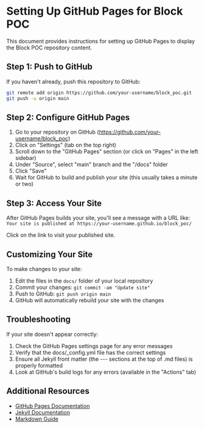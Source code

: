 # Setting Up GitHub Pages for Block POC

This document provides instructions for setting up GitHub Pages to display the Block POC repository content.

## Step 1: Push to GitHub

If you haven't already, push this repository to GitHub:

```bash
git remote add origin https://github.com/your-username/block_poc.git
git push -u origin main
```

## Step 2: Configure GitHub Pages

1. Go to your repository on GitHub (https://github.com/your-username/block_poc)
2. Click on "Settings" (tab on the top right)
3. Scroll down to the "GitHub Pages" section (or click on "Pages" in the left sidebar)
4. Under "Source", select "main" branch and the "/docs" folder
5. Click "Save"
6. Wait for GitHub to build and publish your site (this usually takes a minute or two)

## Step 3: Access Your Site

After GitHub Pages builds your site, you'll see a message with a URL like:
`Your site is published at https://your-username.github.io/block_poc/`

Click on the link to visit your published site.

## Customizing Your Site

To make changes to your site:

1. Edit the files in the `docs/` folder of your local repository
2. Commit your changes: `git commit -am "Update site"`
3. Push to GitHub: `git push origin main`
4. GitHub will automatically rebuild your site with the changes

## Troubleshooting

If your site doesn't appear correctly:

1. Check the GitHub Pages settings page for any error messages
2. Verify that the docs/_config.yml file has the correct settings
3. Ensure all Jekyll front matter (the --- sections at the top of .md files) is properly formatted
4. Look at GitHub's build logs for any errors (available in the "Actions" tab)

## Additional Resources

- [GitHub Pages Documentation](https://docs.github.com/en/pages)
- [Jekyll Documentation](https://jekyllrb.com/docs/)
- [Markdown Guide](https://www.markdownguide.org/)